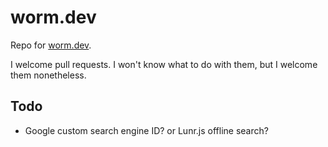 # worm.dev

Repo for [worm.dev](https://worm.dev).

I welcome pull requests. I won't know what to do with them, but I welcome them nonetheless.

## Todo

- Google custom search engine ID? or Lunr.js offline search?
